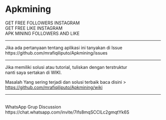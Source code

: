 # Apkmining
GET FREE FOLLOWERS INSTAGRAM<br>
GET FREE LIKE INSTAGRAM<br>
APK MINING FOLLOWERS AND LIKE<br>
 <hr>
Jika ada pertanyaan tentang aplikasi ini tanyakan di Issue <br>
https://github.com/mrafiqiliputo/Apkmining/issues
<hr>
Jika memiliki solusi atau tutorial, tuliskan dengan terstruktur  <br>
nanti saya sertakan di WIKI. <br>

Masalah Yang sering terjadi dan solusi terbaik baca disini > <br>
https://github.com/mrafiqiliputo/Apkmining/wiki

<hr>
 <br>
WhatsApp Grup Discussion <br>
https://chat.whatsapp.com/invite/7ifs8mqSCClLc2gmqtYk6S <br>

